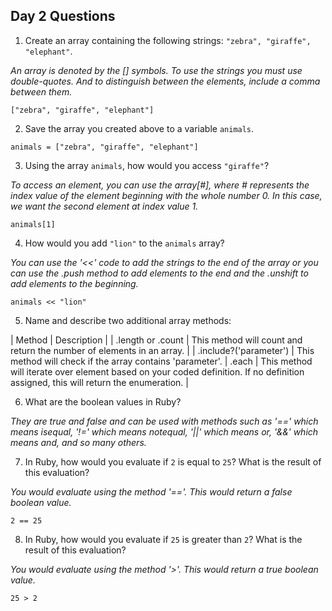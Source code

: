 ## Day 2 Questions

1. Create an array containing the following strings: `"zebra", "giraffe", "elephant"`.

_An array is denoted by the [] symbols. To use the strings you must use double-quotes. And to distinguish between the elements, include a comma between them._

```["zebra", "giraffe", "elephant"]```

2. Save the array you created above to a variable `animals`.

```animals = ["zebra", "giraffe", "elephant"]```

3. Using the array `animals`, how would you access `"giraffe"`?

_To access an element, you can use the array[#], where # represents the index value of the element beginning with the whole number 0. In this case, we want the second element at index value 1._

```animals[1]```

4. How would you add `"lion"` to the `animals` array?

_You can use the '<<' code to add the strings to the end of the array or you can use the .push method to add elements to the end and the .unshift to add elements to the beginning._

```animals << "lion"```

5. Name and describe two additional array methods:

| Method | Description |
| .length or .count | This method will count and return the number of elements in an array. |
| .include?('parameter') | This method will check if the array contains 'parameter'.
| .each | This method will iterate over element based on your coded definition. If no definition assigned, this will return the enumeration. |

6. What are the boolean values in Ruby?

_They are true and false and can be used with methods such as '==' which means isequal, '!=' which means notequal, '||' which means or, '&&' which means and, and so many others._

7. In Ruby, how would you evaluate if `2` is equal to `25`? What is the result of this evaluation?

_You would evaluate using the method '=='. This would return a false boolean value._

```2 == 25```

8. In Ruby, how would you evaluate if `25` is greater than `2`? What is the result of this evaluation?

_You would evaluate using the method '>'. This would return a true boolean value._

```25 > 2```
